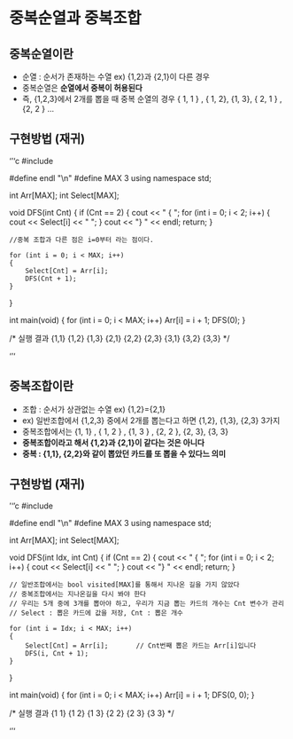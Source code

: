 # 중복순열과 중복조합

## 중복순열이란
- 순열 : 순서가 존재하는 수열 ex) {1,2}과 {2,1}이 다른 경우
- 중복순열은 **순열에서 중복이 허용된다**
- 즉, {1,2,3}에서 2개를 뽑을 때 중복 순열의 경우 { 1, 1 } , { 1, 2}, {1, 3}, { 2, 1 } , {2, 2 } ...


## 구현방법 (재귀)

‘’‘c
#include<iostream>

#define endl "\n"
#define MAX 3
using namespace std;

int Arr[MAX];
int Select[MAX];

void DFS(int Cnt)
{
	if (Cnt == 2)
	{
		cout << " { ";
		for (int i = 0; i < 2; i++)
		{
			cout << Select[i] << " ";
		}
		cout << "} " << endl;
		return;
	}

	//중복 조합과 다른 점은 i=0부터 라는 점이다.

	for (int i = 0; i < MAX; i++)
	{
		Select[Cnt] = Arr[i];
		DFS(Cnt + 1);
	}
}

int main(void)
{
	for (int i = 0; i < MAX; i++) Arr[i] = i + 1;
	DFS(0);
}

/*
실행 결과
{1,1}
{1,2}
{1,3}
{2,1}
{2,2}
{2,3}
{3,1}
{3,2}
{3,3}
*/

‘’‘


## 중복조합이란
- 조합 : 순서가 상관없는 수열 ex) {1,2}={2,1}
- ex) 일반조합에서 {1,2,3} 중에서 2개를 뽑는다고 하면 {1,2}, {1,3}, {2,3} 3가지
- 중복조합에서는 {1, 1} , { 1, 2 } , {1, 3 } , {2, 2 }, {2, 3}, {3, 3}
- **중복조합이라고 해서 {1,2}과 {2,1}이 같다는 것은 아니다**
- **중복 : {1,1}, {2,2}와 같이 뽑았던 카드를 또 뽑을 수 있다느 의미**

## 구현방법 (재귀)

’‘’c
#include<iostream>

#define endl "\n"
#define MAX 3
using namespace std;

int Arr[MAX];
int Select[MAX];

void DFS(int Idx, int Cnt)
{
	if (Cnt == 2)
	{
		cout << " { ";
		for (int i = 0; i < 2; i++)
		{
			cout << Select[i] << " ";
		}
		cout << "} " << endl;
		return;
	}

	// 일반조합에서는 bool visited[MAX]를 통해서 지나온 길을 가지 않았다
	// 중복조합에서는 지나온길을 다시 봐야 한다
	// 우리는 5개 중에 3개를 뽑아야 하고, 우리가 지금 뽑는 카드의 개수는 Cnt 변수가 관리
	// Select : 뽑은 카드에 값을 저장, Cnt : 뽑은 개수

	for (int i = Idx; i < MAX; i++)
	{
		Select[Cnt] = Arr[i];		// Cnt번째 뽑은 카드는 Arr[i]입니다
		DFS(i, Cnt + 1);
	}
}

int main(void)
{
	for (int i = 0; i < MAX; i++) Arr[i] = i + 1;
	DFS(0, 0);
}

/*
실행 결과
{1 1}
{1 2}
{1 3}
{2 2}
{2 3}
{3 3}
*/

‘’‘